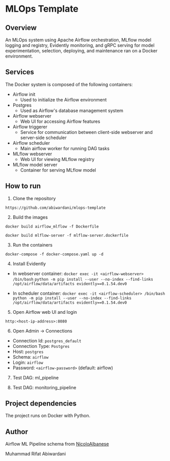 # MLOps Template

## Overview

An MLOps system using Apache Airflow orchestration, MLflow model logging and registry, Evidently monitoring, and gRPC serving for model experimentation, selection, deploying, and maintenance ran on a Docker environment.

## Services

The Docker system is composed of the following containers:
- Airflow init
  - Used to initialize the Airflow environment
- Postgres
  - Used as Airflow's database management system
- Airflow webserver
  - Web UI for accessing Airflow features
- Airflow triggerer
  - Service for communication between client-side webserver and server-side scheduler
- Airflow scheduler
  - Main airflow worker for running DAG tasks
- MLflow webserver
  - Web UI for viewing MLflow registry
- MLflow model server
  - Container for serving MLflow model

## How to run

1. Clone the repository

`https://github.com/abiwardani/mlops-template`

2. Build the images

`docker build airflow_mlflow -f Dockerfile`

`docker build mlflow-server -f mlflow-server.dockerfile`

3. Run the containers

`docker-compose -f docker-compose.yaml up -d`

4. Install Evidently

- In webserver container:
`docker exec -it <airflow-webserver> /bin/bash`
`python -m pip install --user --no-index --find-links /opt/airflow/data/artifacts evidently==0.1.54.dev0`

- In scheduler container:
`docker exec -it <airflow-scheduler> /bin/bash`
`python -m pip install --user --no-index --find-links /opt/airflow/data/artifacts evidently==0.1.54.dev0`

5. Open Airflow web UI and login

`http:<host-ip-address>:8080`

6. Open Admin -> Connections

- Connection Id: `postgres_default`
- Connection Type: `Postgres`
- Host: `postgres`
- Schema: `airflow`
- Login: `airflow`
- Password: `<airflow-password>` (default: airflow)

7. Test DAG: ml_pipeline

8. Test DAG: monitoring_pipeline

## Project dependencies

The project runs on Docker with Python.

## Author

Airflow ML Pipeline schema from [NicoloAlbanese](https://github.com/NicoloAlbanese/airflow-ml-pipeline-mvp)

Muhammad Rifat Abiwardani

